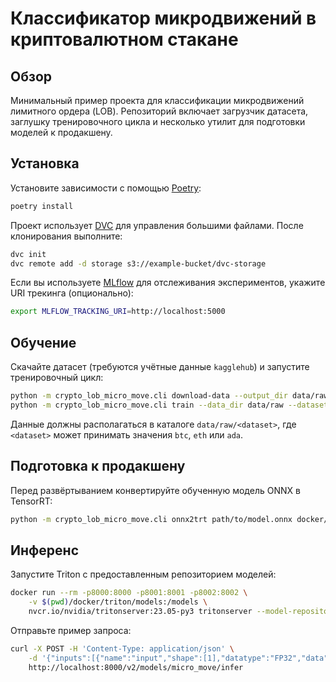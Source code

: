 # Классификатор микродвижений в криптовалютном стакане

## Обзор

Минимальный пример проекта для классификации микродвижений лимитного ордера (LOB).
Репозиторий включает загрузчик датасета, заглушку тренировочного цикла и несколько
утилит для подготовки моделей к продакшену.

## Установка

Установите зависимости с помощью [Poetry](https://python-poetry.org/):

```bash
poetry install
```

Проект использует [DVC](https://dvc.org) для управления большими файлами. После клонирования выполните:

```bash
dvc init
dvc remote add -d storage s3://example-bucket/dvc-storage
```

Если вы используете [MLflow](https://mlflow.org) для отслеживания экспериментов, укажите URI трекинга (опционально):

```bash
export MLFLOW_TRACKING_URI=http://localhost:5000
```

## Обучение

Скачайте датасет (требуются учётные данные `kagglehub`) и запустите тренировочный цикл:

```bash
python -m crypto_lob_micro_move.cli download-data --output_dir data/raw
python -m crypto_lob_micro_move.cli train --data_dir data/raw --dataset btc --epochs 1
```

Данные должны располагаться в каталоге `data/raw/<dataset>`, где `<dataset>` может принимать значения `btc`, `eth` или `ada`.

## Подготовка к продакшену

Перед развёртыванием конвертируйте обученную модель ONNX в TensorRT:

```bash
python -m crypto_lob_micro_move.cli onnx2trt path/to/model.onnx docker/triton/models/micro_move/1/model.plan
```

## Инференс

Запустите Triton с предоставленным репозиторием моделей:

```bash
docker run --rm -p8000:8000 -p8001:8001 -p8002:8002 \
    -v $(pwd)/docker/triton/models:/models \
    nvcr.io/nvidia/tritonserver:23.05-py3 tritonserver --model-repository=/models
```

Отправьте пример запроса:

```bash
curl -X POST -H 'Content-Type: application/json' \
    -d '{"inputs":[{"name":"input","shape":[1],"datatype":"FP32","data":[0.0]}]}' \
    http://localhost:8000/v2/models/micro_move/infer
```
